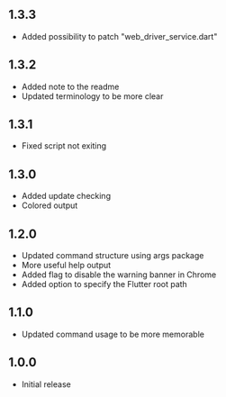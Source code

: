## 1.3.3
- Added possibility to patch "web_driver_service.dart"

## 1.3.2
- Added note to the readme
- Updated terminology to be more clear

## 1.3.1
- Fixed script not exiting

## 1.3.0
- Added update checking
- Colored output

## 1.2.0
- Updated command structure using args package
- More useful help output
- Added flag to disable the warning banner in Chrome
- Added option to specify the Flutter root path

## 1.1.0
- Updated command usage to be more memorable

## 1.0.0
- Initial release
